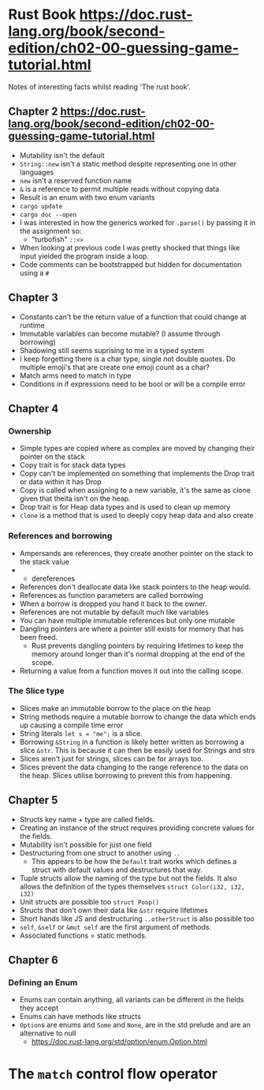 # Rust Book https://doc.rust-lang.org/book/second-edition/ch02-00-guessing-game-tutorial.html

Notes of interesting facts whilst reading 'The rust book'.

## Chapter 2 https://doc.rust-lang.org/book/second-edition/ch02-00-guessing-game-tutorial.html

- Mutability isn't the default
- `String::new` isn't a static method despite representing one in other languages
- `new` isn't a reserved function name
- `&` is a reference to permit multiple reads without copying data
- Result is an enum with two enum variants
- `cargo update` 
- `cargo doc --open`
- I was interested in how the generics worked for `.parse()` by passing it in the assignment so:
  - "turbofish" `::<>`
- When looking at previous code I was pretty shocked that things like input yielded 
  the program inside a loop.
- Code comments can be bootstrapped but hidden for documentation using a `#`

## Chapter 3

- Constants can't be the return value of a function that could change at runtime
- Immutable variables can become mutable? (I assume through borrowing)
- Shadowing still seems suprising to me in a typed system
- I keep forgetting there is a char type; single not double quotes. Do multiple emoji's that are create one emoji count as a char?
- Match arms need to match in type
- Conditions in if expressions need to be bool or will be a compile error

## Chapter 4

### Ownership
- Simple types are copied where as complex are moved by changing their pointer on the stack
- Copy trait is for stack data types
- Copy can't be implemented on something that implements the Drop trait or data within it has Drop
- Copy is called when assigning to a new variable, it's the same as clone given that theita isn't on the heap.
- Drop trait is for Heap data types and is used to clean up memory
- `clone` is a method that is used to deeply copy heap data and also create

### References and borrowing
- Ampersands are references, they create another pointer on the stack to the stack value
- * dereferences
- References don't deallocate data like stack pointers to the heap would.
- References as function parameters are called borrowing
- When a borrow is dropped you hand it back to the owner.
- References are not mutable by default much like variables
- You can have multiple immutable references but only one mutable
- Dangling pointers are where a pointer still exists for memory that has been freed.
  - Rust prevents dangling pointers by requiring lifetimes to keep the memory around longer than it's normal dropping at the end of the scope.
- Returning a value from a function moves it out into the calling scope.

### The Slice type

- Slices make an immutable borrow to the place on the heap
- String methods require a mutable borrow to change the data which ends up causing a compile time error
- String literals `let s = "me";` is a slice.
- Borrowing `&String` in a function is likely better written as borrowing a slice `&str`. This is because it can then be easily used for Strings and strs
- Slices aren't just for strings, slices can be for arrays too.
- Slices prevent the data changing to the range reference to the data on the heap. Slices utilise borrowing to prevent this from happening.

## Chapter 5
- Structs key name + type are called fields.
- Creating an instance of the struct requires providing concrete values for the fields.
- Mutability isn't possible for just one field
- Destructuring from one struct to another using `..`
  - This appears to be how the `Default` trait works which defines a struct with default values and destructures that way.
- Tuple structs allow the naming of the type but not the fields. It also allows the definition of the types themselves `struct Color(i32, i32, i32)`
- Unit structs are possible too `struct Poop()`
- Structs that don't own their data like `&str` require lifetimes
- Short hands like JS and destructuring `..otherStruct` is also possible too
- `self`, `&self` or `&mut self` are the first argument of methods.
- Associated functions = static methods.

## Chapter 6
### Defining an Enum
- Enums can contain anything, all variants can be different in the fields they accept
- Enums can have methods like structs
- `Option`s are enums and `Some` and `None`, are in the std prelude and are an alternative to null
   - https://doc.rust-lang.org/std/option/enum.Option.html

# The `match` control flow operator


